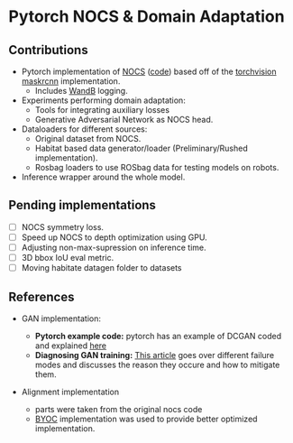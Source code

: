 # Pytorch NOCS & Domain Adaptation

## Contributions

- Pytorch implementation of [NOCS](https://arxiv.org/pdf/1901.02970.pdf) ([code](https://github.com/hughw19/NOCS_CVPR2019/tree/master)) based off of the [torchvision maskrcnn](https://pytorch.org/vision/main/models/mask_rcnn.html) implementation.
  - Includes [WandB](https://wandb.ai/) logging.
- Experiments performing domain adaptation:
  - Tools for integrating auxiliary losses
  - Generative Adversarial Network as NOCS head.
- Dataloaders for different sources:
  - Original dataset from NOCS.
  - Habitat based data generator/loader (Preliminary/Rushed implementation).
  - Rosbag loaders to use ROSbag data for testing models on robots.
- Inference wrapper around the whole model.

## Pending implementations

- [ ] NOCS symmetry loss.
- [ ] Speed up NOCS to depth optimization using GPU.
- [ ] Adjusting non-max-supression on inference time.
- [ ] 3D bbox IoU eval metric.
- [ ] Moving habitate datagen folder to datasets

## References

- GAN implementation:
  - **Pytorch example code:** pytorch has an example of DCGAN coded and explained [here](https://pytorch.org/tutorials/beginner/dcgan_faces_tutorial.html)
  - **Diagnosing GAN training:** [This article](https://machinelearningmastery.com/practical-guide-to-gan-failure-modes/) goes over different failure modes and discusses the reason they occure and how to mitigate them.

- Alignment implementation
  - parts were taken from the original nocs code 
  - [BYOC](https://github.com/mbanani/byoc) implementation was used to provide better optimized implementation.